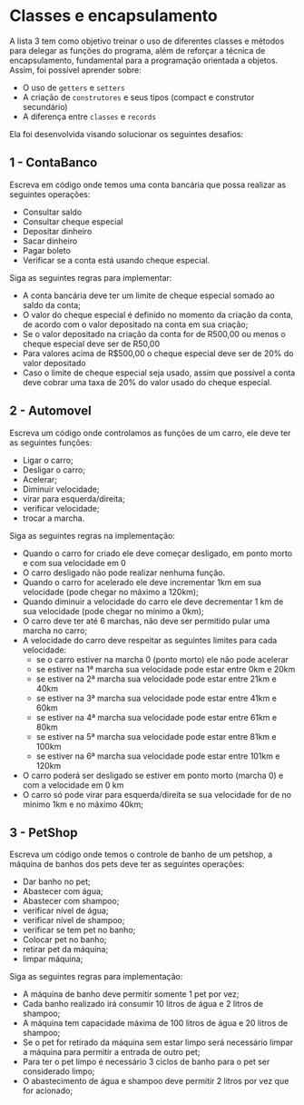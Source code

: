 # Classes e encapsulamento

A lista 3 tem como objetivo treinar o uso de diferentes classes e métodos para delegar as funções do programa, além de reforçar a técnica de encapsulamento, fundamental para a programação orientada a objetos. Assim, foi possível aprender sobre:

- O uso de `getters` e `setters`
- A criação de `construtores` e seus tipos (compact e construtor secundário)
- A diferença entre `classes` e `records`

Ela foi desenvolvida visando solucionar os seguintes desafios:

## 1 - ContaBanco

Escreva em código onde temos uma conta bancária que possa realizar as seguintes operações:
 * Consultar saldo
 * Consultar cheque especial
 * Depositar dinheiro
 * Sacar dinheiro
 * Pagar boleto
 * Verificar se a conta está usando cheque especial.

Siga as seguintes regras para implementar:
 * A conta bancária deve ter um limite de cheque especial somado ao saldo da conta;
 * O valor do cheque especial é definido no momento da criação da conta, de acordo com o valor depositado na conta em sua criação;
 * Se o valor depositado na criação da conta for de R500,00 ou menos o cheque especial deve ser de R50,00
 * Para valores acima de R$500,00 o cheque especial deve ser de 20% do valor depositado
 * Caso o limite de cheque especial seja usado, assim que possível a conta deve cobrar uma taxa de 20% do valor usado do cheque especial.


 ## 2 - Automovel
Escreva um código onde controlamos as funções de um carro, ele deve ter as seguintes funções:
 * Ligar o carro;
 * Desligar o carro;
 * Acelerar;
 * Diminuir velocidade;
 * virar para esquerda/direita;
 * verificar velocidade;
 * trocar a marcha.

Siga as seguintes regras na implementação:
 * Quando o carro for criado ele deve começar desligado, em ponto morto e com sua velocidade em 0
 * O carro desligado não pode realizar nenhuma função.
 * Quando o carro for acelerado ele deve incrementar 1km em sua velocidade (pode chegar no máximo a 120km);
 * Quando diminuir a velocidade do carro ele deve decrementar 1 km de sua velocidade (pode chegar no mínimo a 0km);
 * O carro deve ter até 6 marchas, não deve ser permitido pular uma marcha no carro;
 * A velocidade do carro deve respeitar as seguintes limites para cada velocidade:
   * se o carro estiver na marcha 0 (ponto morto) ele não pode acelerar
   * se estiver na 1ª marcha sua velocidade pode estar entre 0km e 20km
   * se estiver na 2ª marcha sua velocidade pode estar entre 21km e 40km
   * se estiver na 3ª marcha sua velocidade pode estar entre 41km e 60km
   * se estiver na 4ª marcha sua velocidade pode estar entre 61km e 80km
   * se estiver na 5ª marcha sua velocidade pode estar entre 81km e 100km
   * se estiver na 6ª marcha sua velocidade pode estar entre 101km e 120km
 * O carro poderá ser desligado se estiver em ponto morto (marcha 0) e com a velocidade em 0 km
 * O carro só pode virar para esquerda/direita se sua velocidade for de no mínimo 1km e no máximo 40km;

 ## 3 - PetShop
Escreva um código onde temos o controle de banho de um petshop, a máquina de banhos dos pets deve ter as seguintes operações:
 * Dar banho no pet;
 * Abastecer com água;
 * Abastecer com shampoo;
 * verificar nível de água;
 * verificar nível de shampoo;
 * verificar se tem pet no banho;
 * Colocar pet no banho;
 * retirar pet da máquina;
 * limpar máquina;

Siga as seguintes regras para implementação:
 * A máquina de banho deve permitir somente 1 pet por vez;
 * Cada banho realizado irá consumir 10 litros de água e 2 litros de shampoo;
 * A máquina tem capacidade máxima de 100 litros de água e 20 litros de shampoo;
 * Se o pet for retirado da máquina sem estar limpo será necessário limpar a máquina para permitir a entrada de outro pet;
 * Para ter o pet limpo é necessário 3 ciclos de banho para o pet ser considerado limpo;
 * O abastecimento de água e shampoo deve permitir 2 litros por vez que for acionado;